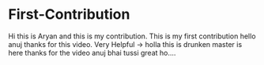 # First-Contribution
Hi this is Aryan and this is my contribution.
This is my first contribution
hello anuj thanks for this video. Very Helpful
-> holla this is drunken master is here
thanks for the video anuj bhai tussi great ho....
